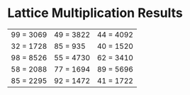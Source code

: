 # Lattice Multiplication Results

|   |   |   |
|---|---|---|
| 99 = 3069 | 49 = 3822 | 44 = 4092 |
| 32 = 1728 | 85 = 935 | 40 = 1520 |
| 98 = 8526 | 55 = 4730 | 62 = 3410 |
| 58 = 2088 | 77 = 1694 | 89 = 5696 |
| 85 = 2295 | 92 = 1472 | 41 = 1722 |
